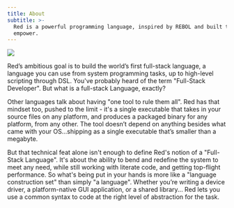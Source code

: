 ```yaml
---
title: About
subtitle: >-
  Red is a powerful programming language, inspired by REBOL and built to
  empower.
---
```

![](/images/sampleheader.jpg)

Red’s ambitious goal is to build the world’s first full-stack language, a language you can use from system programming tasks, up to high-level scripting through DSL. You've probably heard of the term "Full-Stack Developer". But what is a full-stack Language, exactly?

Other languages talk about having "one tool to rule them all". Red has that mindset too, pushed to the limit - it's a single executable that takes in your source files on any platform, and produces a packaged binary for any platform, from any other. The tool doesn’t depend on anything besides what came with your OS...shipping as a single executable that’s smaller than a megabyte.

But that technical feat alone isn't enough to define Red's notion of a "Full-Stack Language". It's about the ability to bend and redefine the system to meet any need, while still working with literate code, and getting top-flight performance.  So what's being put in your hands is more like a "language construction set" than simply "a language". Whether you’re writing a device driver, a platform-native GUI application, or a shared library... Red lets you use a common syntax to code at the right level of abstraction for the task.
